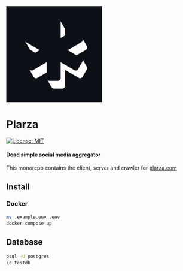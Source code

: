 <img src="./src/logo.png" alt="logo" width="256"/>

# Plarza
[![License: MIT](https://img.shields.io/badge/License-GPL3.0-g.svg)](https://opensource.org/license/gpl-3-0/)

#### Dead simple social media aggregator
This monorepo contains the client, server and crawler for [plarza.com](https://plarza.com)

## Install

### Docker 
```bash
mv .example.env .env
docker compose up
```

## Database

```bash
psql -U postgres
\c testdb
```
